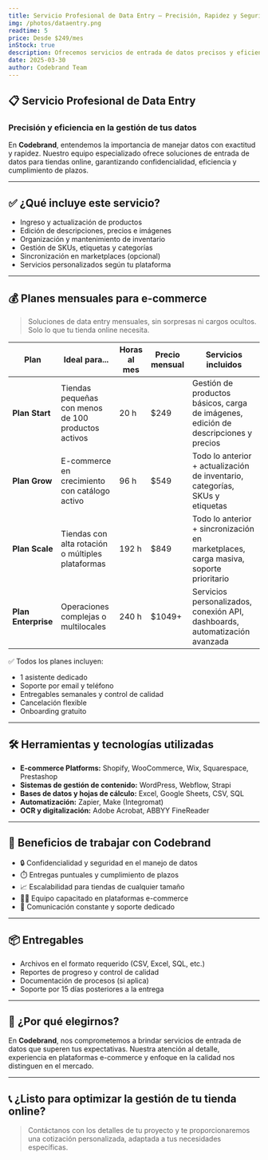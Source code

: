 ```yaml
---
title: Servicio Profesional de Data Entry – Precisión, Rapidez y Seguridad
img: /photos/dataentry.png
readtime: 5
price: Desde $249/mes
inStock: true
description: Ofrecemos servicios de entrada de datos precisos y eficientes, adaptados a tiendas e-commerce. Nuestro equipo especializado te ayuda a gestionar tu catálogo, actualizar productos, organizar tu inventario y mantener tu tienda online al día.
date: 2025-03-30
author: Codebrand Team
---
```


## 📋 Servicio Profesional de Data Entry

### Precisión y eficiencia en la gestión de tus datos

En **Codebrand**, entendemos la importancia de manejar datos con exactitud y rapidez. Nuestro equipo especializado ofrece soluciones de entrada de datos para tiendas online, garantizando confidencialidad, eficiencia y cumplimiento de plazos.

---

## ✅ ¿Qué incluye este servicio?

- Ingreso y actualización de productos
- Edición de descripciones, precios e imágenes
- Organización y mantenimiento de inventario
- Gestión de SKUs, etiquetas y categorías
- Sincronización en marketplaces (opcional)
- Servicios personalizados según tu plataforma

---

## 💰 Planes mensuales para e-commerce

> Soluciones de data entry mensuales, sin sorpresas ni cargos ocultos. Solo lo que tu tienda online necesita.

| Plan                     | Ideal para...                                        | Horas al mes | Precio mensual | Servicios incluidos                                                                 |
|--------------------------|------------------------------------------------------|-----------|----------------|-------------------------------------------------------------------------------------|
| **Plan Start**           | Tiendas pequeñas con menos de 100 productos activos | 20 h      | $249           | Gestión de productos básicos, carga de imágenes, edición de descripciones y precios |
| **Plan Grow**            | E-commerce en crecimiento con catálogo activo       | 96 h      | $549           | Todo lo anterior + actualización de inventario, categorías, SKUs y etiquetas        |
| **Plan Scale**           | Tiendas con alta rotación o múltiples plataformas   | 192 h      | $849           | Todo lo anterior + sincronización en marketplaces, carga masiva, soporte prioritario |
| **Plan Enterprise**      | Operaciones complejas o multilocales                | 240 h      | $1049+          | Servicios personalizados, conexión API, dashboards, automatización avanzada         |

✅ Todos los planes incluyen:

- 1 asistente dedicado
- Soporte por email y teléfono  
- Entregables semanales y control de calidad  
- Cancelación flexible  
- Onboarding gratuito  

---

## 🛠️ Herramientas y tecnologías utilizadas

- **E-commerce Platforms:** Shopify, WooCommerce, Wix, Squarespace, Prestashop
- **Sistemas de gestión de contenido:** WordPress, Webflow, Strapi
- **Bases de datos y hojas de cálculo:** Excel, Google Sheets, CSV, SQL
- **Automatización:** Zapier, Make (Integromat)
- **OCR y digitalización:** Adobe Acrobat, ABBYY FineReader

---

## 🎯 Beneficios de trabajar con Codebrand

- 🔒 Confidencialidad y seguridad en el manejo de datos
- ⏱️ Entregas puntuales y cumplimiento de plazos
- 📈 Escalabilidad para tiendas de cualquier tamaño
- 🧑‍💼 Equipo capacitado en plataformas e-commerce
- 💬 Comunicación constante y soporte dedicado

---

## 📦 Entregables

- Archivos en el formato requerido (CSV, Excel, SQL, etc.)
- Reportes de progreso y control de calidad
- Documentación de procesos (si aplica)
- Soporte por 15 días posteriores a la entrega

---

## 🤝 ¿Por qué elegirnos?

En **Codebrand**, nos comprometemos a brindar servicios de entrada de datos que superen tus expectativas. Nuestra atención al detalle, experiencia en plataformas e-commerce y enfoque en la calidad nos distinguen en el mercado.

---

## 📞 ¿Listo para optimizar la gestión de tu tienda online?

> Contáctanos con los detalles de tu proyecto y te proporcionaremos una cotización personalizada, adaptada a tus necesidades específicas.

